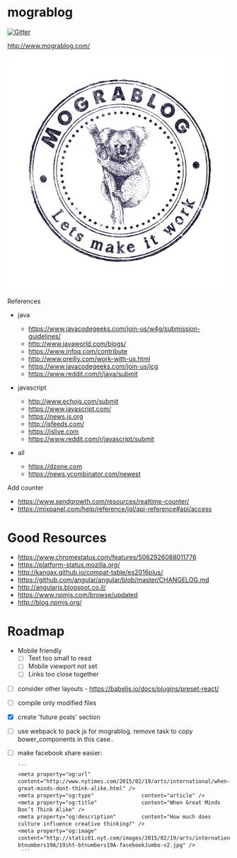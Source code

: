 # mograblog

[![Gitter](https://badges.gitter.im/GuyMograbi/mograblog.svg)](https://gitter.im/GuyMograbi/mograblog?utm_source=badge&utm_medium=badge&utm_campaign=pr-badge)

http://www.mograblog.com/

![Mograblog](src/style/images/logo_transparent.png)

References

 - java 
    - https://www.javacodegeeks.com/join-us/w4g/submission-guidelines/
    - http://www.javaworld.com/blogs/
    - https://www.infoq.com/contribute
    - http://www.oreilly.com/work-with-us.html
    - https://www.javacodegeeks.com/join-us/jcg
    - https://www.reddit.com/r/java/submit
    
 - javascript 
    - http://www.echojs.com/submit
    - https://www.javascript.com/
    - https://news.js.org
    - http://jsfeeds.com/
    - https://jslive.com
    - https://www.reddit.com/r/javascript/submit 
 - all 
    - https://dzone.com
    - https://news.ycombinator.com/newest
    
 
  
Add counter
 
 - https://www.sendgrowth.com/resources/realtime-counter/
 - https://mixpanel.com/help/reference/jql/api-reference#api/access
 
# Good Resources 

 - https://www.chromestatus.com/features/5062926088011776
 - https://platform-status.mozilla.org/
 - http://kangax.github.io/compat-table/es2016plus/
 - https://github.com/angular/angular/blob/master/CHANGELOG.md
 - http://angularjs.blogspot.co.il/
 - https://www.npmjs.com/browse/updated
 - http://blog.npmjs.org/
 

 
# Roadmap

 - Mobile friendly
   - [ ] Text too small to read
   - [ ] Mobile viewport not set
   - [ ] Links too close together
 - [ ] consider other layouts - https://babeljs.io/docs/plugins/preset-react/  
 - [ ] compile only modified files
 - [X] create 'future posts' section
 - [ ] use webpack to pack js for mograblog. remove task to copy bower_components in this case..
 - [ ] make facebook share easier:

       ```
       <meta property="og:url"                content="http://www.nytimes.com/2015/02/19/arts/international/when-great-minds-dont-think-alike.html" />
       <meta property="og:type"               content="article" />
       <meta property="og:title"              content="When Great Minds Don’t Think Alike" />
       <meta property="og:description"        content="How much does culture influence creative thinking?" />
       <meta property="og:image"              content="http://static01.nyt.com/images/2015/02/19/arts/international/19iht-btnumbers19A/19iht-btnumbers19A-facebookJumbo-v2.jpg" />
        ```
